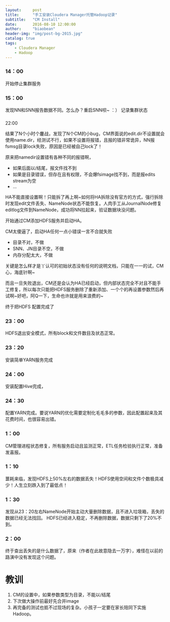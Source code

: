 ```yaml
---
layout:     post
title:      "手工安装Cloudera Manager托管Hadoop记录"
subtitle:   "CM Install"
date:       2016-08-10 12:00:00
author:     "biaobean"
header-img: "img/post-bg-2015.jpg"
catalog: true
tags:
    - Cloudera Manager
    - Hadoop
---
```



### 14：00

开始停止集群服务

### 15：00

发现NN和SNN报告数据不同。怎么办？重启SNN呗~ ：）
记录集群状态
### 
22:00

结果了N个小时个鏖战，发现了N个CM的小bug，CM界面说的edit.dir不设置就会使用name.dir，经测试不行，如果不设置将报错，且报的错非常诡异，NN报fsmsg目录lock失败，原因是已经被自己lock了！

原来把namedir设置错有各种不同的报错啊，

* 如果后面以/结尾，报文件找不到
* 如果是目录错误，但存在且有权限，不会爆fsimage找不到，而是报edits stream为空
* ...

HA不能直接设置啊！只能拆了再上啊~如何将HA拆除没有官方的方式，强行拆除时发现edit文件丢失、NameNode状态不能恢复。人肉手工从JournalNode修复editlog文件到NameNode，成功将NN拉起来，验证数据块没问题。

开始通过CM添加HDFS服务并启动HA。

CM太傻逼了，启动HA任何一点小错误一言不合就失败

* 目录不对，不做
* SNN、JN目录不空，不做
* 内存分配太大，不做

关键是怎么样才是丫认可的初始状态没有任何的说明文档，只能在一一的试，CM心，海底针啊~ 

而且一旦失败退出，CM还是会认为HA已经启动，但内部状态完全不对且不能手工修复，所以每次只能把HDFS服务删除了重新添加、一个个的再设置参数然后再试啊~好吧，阿Q一下，生命也许就是用来浪费的~

终于把HDFS 配置完成了

### 23：00

HDFS退出安全模式，所有block和文件数目及状态正常。

### 23：20

安装简单YARN服务完成

### 24：00

安装配置Hive完成，

### 24：30

配置YARN完成。要说YARN的优化需要定制化毛毛多的参数，因此配置起来及其花费时间，也很容易出错。

### 1：00

CM管理进程状态修复，所有服务启动且监测正常，ETL任务检验执行正常，准备发喜报。

### 1：10

噩耗来临，发现HDFS上50%左右的数据丢失！HDFS使用空间和文件个数极具减少！人生立刻跌入到了最低点！

### 1：30

发现从23：20左右NameNode开始主动大量删除数据，且不进入垃圾箱，丢失的数据已经无法找回。
HDFS已经进入稳定，不再删除数据，数据只剩下了20%不到。

### 2：00

终于查出丢失的是什么数据了，原来（作者在此故意隐去一万字），难怪在以前的路演中没有发现这个问题。

# 教训 #
1. CM的设置中，如果参数类型为目录，不能以/结尾
2. 下次做大操作前最好先合并image
3. 再完备的测试也抵不过现场的复杂。小孩子一定要在家长陪同下实施Hadoop。

